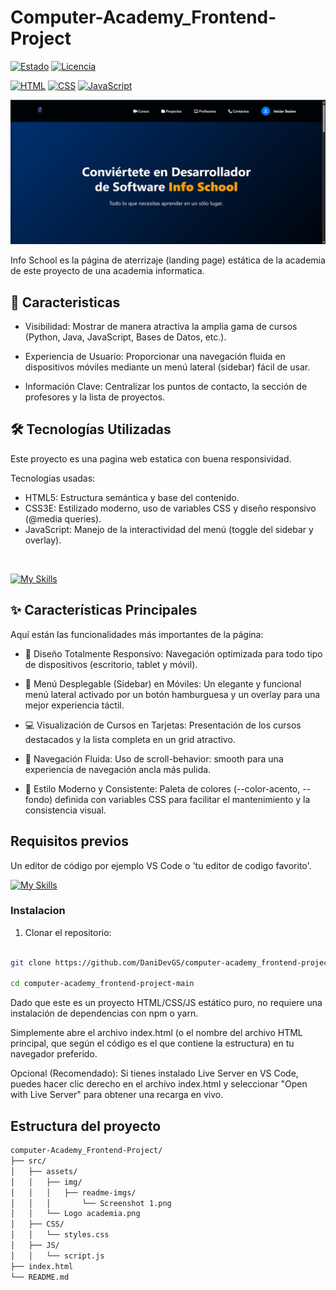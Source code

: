 # Computer-Academy_Frontend-Project

[![Estado](https://img.shields.io/badge/estado-activo-brightgreen)](https://github.com/DaniDevGS/computer-academy_frontend-project)
[![Licencia](https://img.shields.io/badge/licencia-CC_BY--ND_4.0-lightgrey)](https://github.com/DaniDevGS/computer-academy_frontend-project)

[![HTML](https://img.shields.io/badge/HTML5-E34F26?style=for-the-badge&logo=html5&logoColor=white)](https://developer.mozilla.org/en-US/docs/Web/HTML)
[![CSS](https://img.shields.io/badge/CSS3-1572B6?style=for-the-badge&logo=css3&logoColor=white)](https://developer.mozilla.org/en-US/docs/Web/CSS)
[![JavaScript](https://img.shields.io/badge/JavaScript-F7DF1E?style=for-the-badge&logo=javascript&logoColor=black)](https://developer.mozilla.org/en-US/docs/Web/JavaScript)


<img src="src/assets/img/readme-imgs/Screenshot 1.png" alt="ScreenShot" width="800">
<br>

Info School es la página de aterrizaje (landing page) estática de la academia de este proyecto de una academia informatica. 

## 📝 Caracteristicas

- Visibilidad: Mostrar de manera atractiva la amplia gama de cursos (Python, Java, JavaScript, Bases de Datos, etc.).

- Experiencia de Usuario: Proporcionar una navegación fluida en dispositivos móviles mediante un menú lateral (sidebar) fácil de usar.

- Información Clave: Centralizar los puntos de contacto, la sección de profesores y la lista de proyectos.

## 🛠️ Tecnologías Utilizadas

Este proyecto es una pagina web estatica con buena responsividad.

Tecnologias usadas: 

* HTML5: Estructura semántica y base del contenido.
* CSS3E: Estilizado moderno, uso de variables CSS y diseño responsivo (@media queries).
* JavaScript: Manejo de la interactividad del menú (toggle del sidebar y overlay).

<br>

[![My Skills](https://skillicons.dev/icons?i=html,css,js)](https://github.com/DaniDevGS/computer-academy_frontend-project)


## ✨ Características Principales

Aquí están las funcionalidades más importantes de la página:

- 📱 Diseño Totalmente Responsivo: Navegación optimizada para todo tipo de dispositivos (escritorio, tablet y móvil).

- 🚀 Menú Desplegable (Sidebar) en Móviles: Un elegante y funcional menú lateral activado por un botón hamburguesa y un overlay para una mejor experiencia táctil.

- 💻 Visualización de Cursos en Tarjetas: Presentación de los cursos destacados y la lista completa en un grid atractivo.

- 🔗 Navegación Fluida: Uso de scroll-behavior: smooth para una experiencia de navegación ancla más pulida.

- 🎨 Estilo Moderno y Consistente: Paleta de colores (--color-acento, --fondo) definida con variables CSS para facilitar el mantenimiento y la consistencia visual.

## Requisitos previos
Un editor de código por ejemplo VS Code o 'tu editor de codigo favorito'.

[![My Skills](https://skillicons.dev/icons?i=vscode)](https://github.com/DaniDevGS/computer-academy_frontend-project)

### Instalacion
1. Clonar el repositorio:
```bash

git clone https://github.com/DaniDevGS/computer-academy_frontend-project

cd computer-academy_frontend-project-main
```

Dado que este es un proyecto HTML/CSS/JS estático puro, no requiere una instalación de dependencias con npm o yarn.

Simplemente abre el archivo index.html (o el nombre del archivo HTML principal, que según el código es el que contiene la estructura) en tu navegador preferido.

Opcional (Recomendado): Si tienes instalado Live Server en VS Code, puedes hacer clic derecho en el archivo index.html y seleccionar "Open with Live Server" para obtener una recarga en vivo.

## Estructura del proyecto
```bash
computer-Academy_Frontend-Project/
├── src/
│   ├── assets/
│   │   ├── img/
│   │   │   ├── readme-imgs/
│   │   │       └── Screenshot 1.png
│   │   └── Logo academia.png
│   ├── CSS/
│   │   └── styles.css
│   ├── JS/
│   │   └── script.js
├── index.html
└── README.md
```